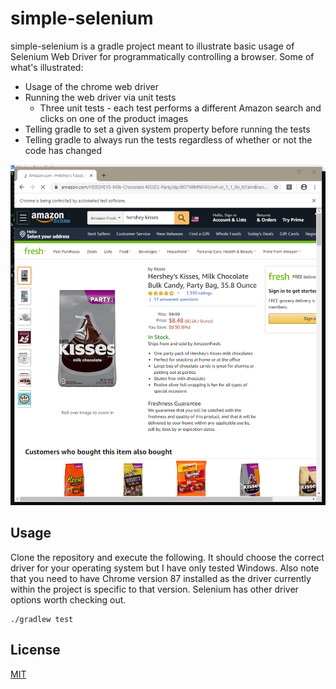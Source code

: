 # simple-selenium

simple-selenium is a gradle project meant to illustrate basic usage of Selenium Web Driver for programmatically controlling a browser.  Some of what's illustrated:

* Usage of the chrome web driver
* Running the web driver via unit tests
    * Three unit tests - each test performs a different Amazon search and clicks on one of the product images
* Telling gradle to set a given system property before running the tests
* Telling gradle to always run the tests regardless of whether or not the code has changed

![Application screenshot!](documentation/screenshot.png)

## Usage

Clone the repository and execute the following.  It should choose the correct driver for your operating system but I have only tested Windows.  Also note that you need to have Chrome version 87 installed as the driver currently within the project is specific to that version.  Selenium has other driver options worth checking out.

```
./gradlew test
```

## License
[MIT](https://choosealicense.com/licenses/mit/)